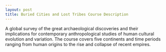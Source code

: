 ```yaml
---
layout: post
title: Buried Cities and Lost Tribes Course Description
---
```

A global survey of the great archaeological discoveries and their implications for contemporary anthropological studies of human cultural evolution and variation. The course covers five continents and time periods ranging from human origins to the rise and collapse of recent empires.
